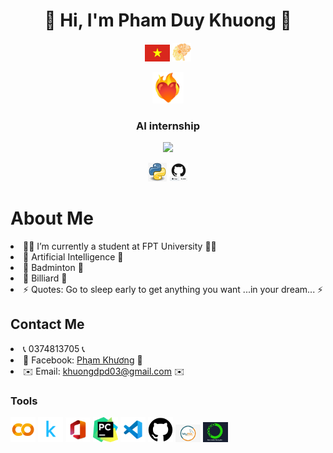 <h1 align="center"> 👋 Hi, I'm Pham Duy Khuong 👋 </h1>
<div align="center" style="text-align:center;">
    <img src="https://github.com/KhuongApLuc/KhuongApLuc/blob/main/quoc-ky-viet-nam.jpg" width="40" style="display:inline-block;"/>
    <img src="https://github.com/KhuongApLuc/KhuongApLuc/blob/main/AI%20CLUB%20LOGO.png" width="30" style="display:inline-block;"/>
</div>
<p align="center"><img src="https://github.com/KhuongApLuc/KhuongApLuc/blob/main/cora%C3%A7%C3%A3o-fogo.gif "width="50"/>
<h3 align="center"> AI internship </h3>
<p align="center"><img src="https://camo.githubusercontent.com/f830d07ccee2ad1eb6aa55b9e896018f1770f43f2b1067166887384818107866/68747470733a2f2f696d672e736869656c64732e696f2f7374617469632f76313f6c6162656c3d50726f66696c652b7669657773266d6573736167653d3132333435363738393026636f6c6f723d666636396234" />
<div align="center" style="text-align:center;">
    <img src="https://github.com/KhuongApLuc/KhuongApLuc/blob/main/kisspng-python-programming-language-computer-programming-language-5acfdc3636bac7.8891188615235717662242.jpg" width="30"/>
    <img src= "https://github.com/KhuongApLuc/KhuongApLuc/blob/main/github-10000.jpg " width="30" style="display:inline-block;"/>
</div>
           
<!DOCTYPE html>
<html lang="en">
<head>
    <meta charset="UTF-8">
    <meta name="viewport" content="width=device-width, initial-scale=1.0">
</head>
    
<body>
    <h1>About Me</h1>
    <ul1>
        <li>🧑‍🎓 I’m currently a student at FPT University 🧑‍🎓</li>
        <li>🤖 Artificial Intelligence 🤖</li>
        <li>🏸 Badminton 🏸</li>
        <li>🎱 Billiard 🎱</li>
        <li>⚡ Quotes: Go to sleep early to get anything you want ...in your dream... ⚡</li>
    </ul1>
    <h2>Contact Me</h2>
    <ul2>
        <li>📞 0374813705 📞</li>
        <li>💭 Facebook: <a href="https://www.facebook.com/profile.php?id=100013776404180">Phạm Khương</a> 💭</li>
        <li>✉️ Email: <a href="mailto:khuongdpd03@gmail.com">khuongdpd03@gmail.com</a> ✉️</li>
    </ul2>
    <h3>Tools</h3>
    <ul3>
        <p> <img src= "https://github.com/KhuongApLuc/KhuongApLuc/blob/main/colab_favicon_256px.png" width = "40" />
        <img src= "https://github.com/KhuongApLuc/KhuongApLuc/blob/main/kaggle-icon-2048x2048-fxhlmjy3.png" width = "40" />
        <img src= "https://github.com/KhuongApLuc/KhuongApLuc/blob/main/apps.22477.9007199267161390.e6424e19-5ac0-4841-8393-87f5c9419809.png" width = "40" />
        <img src= "https://github.com/KhuongApLuc/KhuongApLuc/blob/main/images.jpg" width = "40" />
        <img src= "https://github.com/KhuongApLuc/KhuongApLuc/blob/main/channels4_profile.jpg" width = "40"/>
        <img src= "https://github.com/KhuongApLuc/KhuongApLuc/blob/main/GitHub_Invertocat_Logo.svg" width = "40"/>
        <img src= "https://github.com/KhuongApLuc/KhuongApLuc/blob/main/269-2693201_mysql-logo-circle-png.png" width = "40"/>
        <img src= "https://github.com/KhuongApLuc/KhuongApLuc/blob/main/WhatsApp-Image-2024-05-06-at-8.01.01-PM.jpeg" width = "40"/>
    </ul3>
</body>
</html>

